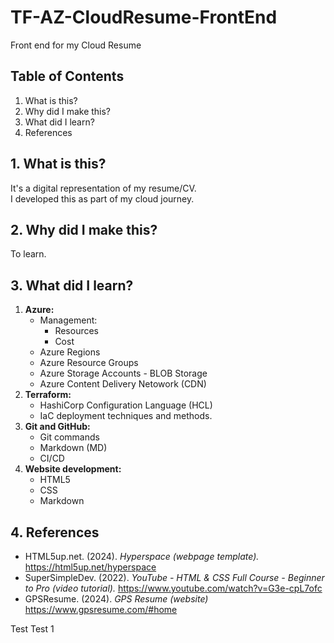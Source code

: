 # **TF-AZ-CloudResume-FrontEnd**
Front end for my Cloud Resume

## **Table of Contents**
  1. What is this?
  2. Why did I make this?
  3. What did I learn?
  4. References

## **1. What is this?**
It's a digital representation of my resume/CV.<br>
I developed this as part of my cloud journey.

## **2. Why did I make this?**
To learn.

## **3. What did I learn?**
  1. **Azure:**
      - Management:
          - Resources
          - Cost
      - Azure Regions
      - Azure Resource Groups
      - Azure Storage Accounts - BLOB Storage
      - Azure Content Delivery Netowork (CDN)
  2. **Terraform:**
      - HashiCorp Configuration Language (HCL)
      - IaC deployment techniques and methods.
  3. **Git and GitHub:**
      - Git commands
      - Markdown (MD)
      - CI/CD
  4. **Website development:**
      - HTML5
      - CSS
      - Markdown

## **4. References**
  - HTML5up.net. (2024). *Hyperspace (webpage template).*  https://html5up.net/hyperspace
  - SuperSimpleDev. (2022). *YouTube - HTML & CSS Full Course - Beginner to Pro (video tutorial).* https://www.youtube.com/watch?v=G3e-cpL7ofc
  - GPSResume. (2024). *GPS Resume (website)* https://www.gpsresume.com/#home

  Test
  Test 1

